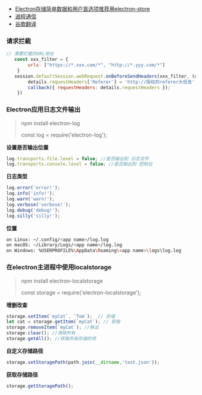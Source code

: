 -  [Electron存储简单数据和用户首选项推荐用electron-store](https://www.cnblogs.com/xusx2014/p/11967789.html)
-  [进程通信](https://www.jianshu.com/p/7f1002c281e2)
-  [谷歌翻译](https://www.jianshu.com/p/91c8215c66d8)

  







### 请求拦截

```js
// 需要拦截的URL地址 
   const xxx_filter = {
        urls: ["https://*.xxx.com/*", "http://*.yyy.com/*"]
    }    
   session.defaultSession.webRequest.onBeforeSendHeaders(xxx_filter, (details, callback) => {
        details.requestHeaders['Referer'] = 'http://授权的referer头信息'
        callback({ requestHeaders: details.requestHeaders });
    })
```



### Electron应用日志文件输出

> npm install electron-log
>
> const log = require('electron-log');

**设置是否输出位置**

```js
log.transports.file.level = false; //是否输出到 日志文件
log.transports.console.level = false; //是否输出到 控制台
```

**日志类型**

```js
log.error('error!');
log.info('info!');
log.warn('warn!');
log.verbose('verbose!');
log.debug('debug!');
log.silly('silly!');
```

**位置**

```bash
on Linux: ~/.config/<app name>/log.log
on macOS: ~/Library/Logs/<app name>/log.log
on Windows: %USERPROFILE%\AppData\Roaming\<app name>\logs\log.log
```

### 在electron主进程中使用localstorage

> npm install electron-localstorage
>
> const storage = require('electron-localstorage');

**增删改查**

```js
storage.setItem(`myCat`, `Tom`);  // 存储
let cat = storage.getItem(`myCat`); // 获取
storage.removeItem(`myCat`); //移出
storage.clear(); //清除所有
storage.getAll(); //获取所有存储的项
```

**自定义存储路径**

```js
storage.setStoragePath(path.join(__dirname,'test.json'));
```

**获取存储路径**

```js
storage.getStoragePath();
```

